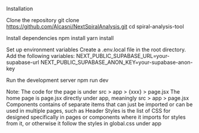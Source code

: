 Installation

Clone the repository
git clone https://github.com/Alcasni/NextSpiralAnalysis.git
cd spiral-analysis-tool


Install dependencies
npm install
yarn install


Set up environment variables
Create a .env.local file in the root directory.
Add the following variables:
NEXT_PUBLIC_SUPABASE_URL=your-supabase-url
NEXT_PUBLIC_SUPABASE_ANON_KEY=your-supabase-anon-key

Run the development server
npm run dev


Note:
The code for the page is under src > app > {xxx} > page.jsx
The home page is page.jsx directly under app, meaningly src > app > page.jsx
Components contains of separate items that can just be imported or can be used in multiple pages, such as Header
Styles is the list of CSS for designed specifically in pages or components where it imports for styles from it, or otherwise it follow the styles in global.css under app